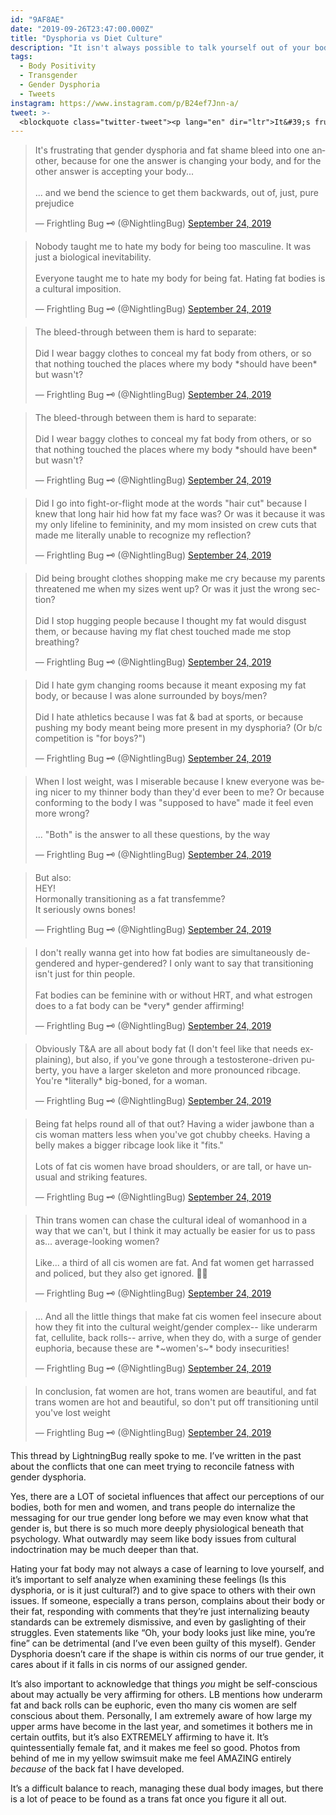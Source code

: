 ```yaml
---
id: "9AF8AE"
date: "2019-09-26T23:47:00.000Z"
title: "Dysphoria vs Diet Culture"
description: "It isn't always possible to talk yourself out of your body issues."
tags:
  - Body Positivity
  - Transgender
  - Gender Dysphoria
  - Tweets
instagram: https://www.instagram.com/p/B24ef7Jnn-a/
tweet: >-
  <blockquote class="twitter-tweet"><p lang="en" dir="ltr">It&#39;s frustrating that gender dysphoria and fat shame bleed into one another, because for one the answer is changing your body, and for the other answer is accepting your body...<br><br>... and we bend the science to get them backwards, out of, just, pure prejudice</p>&mdash; Frightling Bug 🗝️ (@NightlingBug) <a href="https://twitter.com/NightlingBug/status/1176557809795772417?ref_src=twsrc%5Etfw">September 24, 2019</a></blockquote> <script async src="https://platform.twitter.com/widgets.js" charset="utf-8"></script>
---
```

<!--[-->
<script src="https://platform.twitter.com/widgets.js" charset="utf-8"></script>
<script>
  twttr.events.bind(
    'rendered', () => {
    jQuery('.twitter-tweet').map((i, e) => jQuery('.CallToAction', e.shadowRoot)).each((i, j) => j.hide());
  });
</script>
<div class="grid grid-row">
  <blockquote class="twitter-tweet"><p lang="en" dir="ltr">It&#39;s frustrating that gender dysphoria and fat shame bleed into one another, because for one the answer is changing your body, and for the other answer is accepting your body...<br><br>... and we bend the science to get them backwards, out of, just, pure prejudice</p>&mdash; Frightling Bug 🗝️ (@NightlingBug) <a href="https://twitter.com/NightlingBug/status/1176557809795772417?ref_src=twsrc%5Etfw">September 24, 2019</a></blockquote>

  <blockquote class="twitter-tweet"><p lang="en" dir="ltr">Nobody taught me to hate my body for being too masculine. It was just a biological inevitability.<br><br>Everyone taught me to hate my body for being fat. Hating fat bodies is a cultural imposition.</p>&mdash; Frightling Bug 🗝️ (@NightlingBug) <a href="https://twitter.com/NightlingBug/status/1176557809795772417?ref_src=twsrc%5Etfw">September 24, 2019</a></blockquote>

  <blockquote class="twitter-tweet" data-conversation="none"><p lang="en" dir="ltr">The bleed-through between them is hard to separate:<br><br>Did I wear baggy clothes to conceal my fat body from others, or so that nothing touched the places where my body *should have been* but wasn&#39;t?</p>&mdash; Frightling Bug 🗝️ (@NightlingBug) <a href="https://twitter.com/NightlingBug/status/1176570358469660675?ref_src=twsrc%5Etfw">September 24, 2019</a></blockquote>

  <blockquote class="twitter-tweet" data-conversation="none"><p lang="en" dir="ltr">The bleed-through between them is hard to separate:<br><br>Did I wear baggy clothes to conceal my fat body from others, or so that nothing touched the places where my body *should have been* but wasn&#39;t?</p>&mdash; Frightling Bug 🗝️ (@NightlingBug) <a href="https://twitter.com/NightlingBug/status/1176570358469660675?ref_src=twsrc%5Etfw">September 24, 2019</a></blockquote>

  <blockquote class="twitter-tweet" data-conversation="none"><p lang="en" dir="ltr">Did I go into fight-or-flight mode at the words &quot;hair cut&quot; because I knew that long hair hid how fat my face was? Or was it because it was my only lifeline to femininity, and my mom insisted on crew cuts that made me literally unable to recognize my reflection?</p>&mdash; Frightling Bug 🗝️ (@NightlingBug) <a href="https://twitter.com/NightlingBug/status/1176570359392477184?ref_src=twsrc%5Etfw">September 24, 2019</a></blockquote>

  <blockquote class="twitter-tweet" data-conversation="none"><p lang="en" dir="ltr">Did being brought clothes shopping make me cry because my parents threatened me when my sizes went up? Or was it just the wrong section?<br><br>Did I stop hugging people because I thought my fat would disgust them, or because having my flat chest touched made me stop breathing?</p>&mdash; Frightling Bug 🗝️ (@NightlingBug) <a href="https://twitter.com/NightlingBug/status/1176570360508092416?ref_src=twsrc%5Etfw">September 24, 2019</a></blockquote>

  <blockquote class="twitter-tweet" data-conversation="none"><p lang="en" dir="ltr">Did I hate gym changing rooms because it meant exposing my fat body, or because I was alone surrounded by boys/men?<br><br>Did I hate athletics because I was fat &amp; bad at sports, or because pushing my body meant being more present in my dysphoria? (Or b/c competition is &quot;for boys?&quot;)</p>&mdash; Frightling Bug 🗝️ (@NightlingBug) <a href="https://twitter.com/NightlingBug/status/1176570361510551557?ref_src=twsrc%5Etfw">September 24, 2019</a></blockquote>

  <blockquote class="twitter-tweet" data-conversation="none"><p lang="en" dir="ltr">When I lost weight, was I miserable because I knew everyone was being nicer to my thinner body than they&#39;d ever been to me? Or because conforming to the body I was &quot;supposed to have&quot; made it feel even more wrong?<br><br>... &quot;Both&quot; is the answer to all these questions, by the way</p>&mdash; Frightling Bug 🗝️ (@NightlingBug) <a href="https://twitter.com/NightlingBug/status/1176570362445946880?ref_src=twsrc%5Etfw">September 24, 2019</a></blockquote>

  <blockquote class="twitter-tweet" data-conversation="none"><p lang="en" dir="ltr">But also:<br>HEY!<br>Hormonally transitioning as a fat transfemme?<br>It seriously owns bones!</p>&mdash; Frightling Bug 🗝️ (@NightlingBug) <a href="https://twitter.com/NightlingBug/status/1176592138236289031?ref_src=twsrc%5Etfw">September 24, 2019</a></blockquote>

  <blockquote class="twitter-tweet" data-conversation="none"><p lang="en" dir="ltr">I don&#39;t really wanna get into how fat bodies are simultaneously de-gendered and hyper-gendered? I only want to say that transitioning isn&#39;t just for thin people.<br><br>Fat bodies can be feminine with or without HRT, and what estrogen does to a fat body can be *very* gender affirming!</p>&mdash; Frightling Bug 🗝️ (@NightlingBug) <a href="https://twitter.com/NightlingBug/status/1176592139515568128?ref_src=twsrc%5Etfw">September 24, 2019</a></blockquote>

  <blockquote class="twitter-tweet" data-conversation="none"><p lang="en" dir="ltr">Obviously T&amp;A are all about body fat (I don&#39;t feel like that needs explaining), but also, if you&#39;ve gone through a testosterone-driven puberty, you have a larger skeleton and more pronounced ribcage. You&#39;re *literally* big-boned, for a woman.</p>&mdash; Frightling Bug 🗝️ (@NightlingBug) <a href="https://twitter.com/NightlingBug/status/1176599405782274048?ref_src=twsrc%5Etfw">September 24, 2019</a></blockquote>

  <blockquote class="twitter-tweet" data-conversation="none"><p lang="en" dir="ltr">Being fat helps round all of that out? Having a wider jawbone than a cis woman matters less when you&#39;ve got chubby cheeks. Having a belly makes a bigger ribcage look like it &quot;fits.&quot;<br><br>Lots of fat cis women have broad shoulders, or are tall, or have unusual and striking features.</p>&mdash; Frightling Bug 🗝️ (@NightlingBug) <a href="https://twitter.com/NightlingBug/status/1176599407107747842?ref_src=twsrc%5Etfw">September 24, 2019</a></blockquote>

  <blockquote class="twitter-tweet" data-conversation="none"><p lang="en" dir="ltr">Thin trans women can chase the cultural ideal of womanhood in a way that we can&#39;t, but I think it may actually be easier for us to pass as... average-looking women?<br><br>Like... a third of all cis women are fat. And fat women get harrassed and policed, but they also get ignored. 🤷‍♀️</p>&mdash; Frightling Bug 🗝️ (@NightlingBug) <a href="https://twitter.com/NightlingBug/status/1176599408265375746?ref_src=twsrc%5Etfw">September 24, 2019</a></blockquote>

  <blockquote class="twitter-tweet" data-conversation="none"><p lang="en" dir="ltr">... And all the little things that make fat cis women feel insecure about how they fit into the cultural weight/gender complex-- like underarm fat, cellulite, back rolls-- arrive, when they do, with a surge of gender euphoria, because these are *~women&#39;s~* body insecurities!</p>&mdash; Frightling Bug 🗝️ (@NightlingBug) <a href="https://twitter.com/NightlingBug/status/1176599409477525504?ref_src=twsrc%5Etfw">September 24, 2019</a></blockquote>

  <blockquote class="twitter-tweet" data-conversation="none"><p lang="en" dir="ltr">In conclusion, fat women are hot, trans women are beautiful, and fat trans women are hot and beautiful, so don&#39;t put off transitioning until you&#39;ve lost weight</p>&mdash; Frightling Bug 🗝️ (@NightlingBug) <a href="https://twitter.com/NightlingBug/status/1176599410832265218?ref_src=twsrc%5Etfw">September 24, 2019</a></blockquote>
</div>
<!--]-->

This thread by LightningBug really spoke to me. I’ve written in the past about the conflicts that one can meet trying to reconcile fatness with gender dysphoria.

Yes, there are a LOT of societal influences that affect our perceptions of our bodies, both for men and women, and trans people do internalize the messaging for our true gender long before we may even know what that gender is, but there is so much more deeply physiological beneath that psychology. What outwardly may seem like body issues from cultural indoctrination may be much deeper than that.

Hating your fat body may not always a case of learning to love yourself, and it’s important to self analyze when examining these feelings (Is this dysphoria, or is it just cultural?) and to give space to others with their own issues. If someone, especially a trans person, complains about their body or their fat, responding with comments that they’re just internalizing beauty standards can be extremely dismissive, and even by gaslighting of their struggles. Even statements like “Oh, your body looks just like mine, you’re fine” can be detrimental (and I’ve even been guilty of this myself). Gender Dysphoria doesn’t care if the shape is within cis norms of our true gender, it cares about if it falls in cis norms of our assigned gender.

It’s also important to acknowledge that things *you* might be self-conscious about may actually be very affirming for others. LB mentions how underarm fat and back rolls can be euphoric, even tho many cis women are self conscious about them. Personally, I am extremely aware of how large my upper arms have become in the last year, and sometimes it bothers me in certain outfits, but it’s also EXTREMELY affirming to have it. It’s quintessentially female fat, and it makes me feel so good. Photos from behind of me in my yellow swimsuit make me feel AMAZING entirely *because* of the back fat I have developed.

It’s a difficult balance to reach, managing these dual body images, but there is a lot of peace to be found as a trans fat once you figure it all out.
